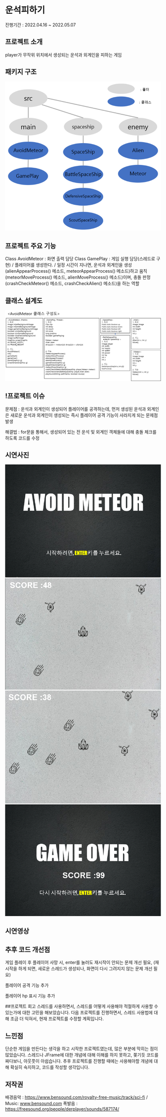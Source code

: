 # 운석피하기
진행기간 : 2022.04.16 ~ 2022.05.07

## 프로젝트 소개
player가 무작위 위치에서 생성되는 운석과 외계인을 피하는 게임

## 패키지 구조
![img.png](img.png)

## 프로젝트 주요 기능
Class AvoidMeteor : 화면 출력 담당
Class GamePlay : 게임 실행 담당(스레드로 구현) / 플레이어를 생성한다.
                 / 일정 시간이 지나면, 운석과 외계인을 생성(alienAppearProcess() 메소드, meteorAppearProcess() 메소드)하고 움직(meteorMoveProcess() 메소드, alienMoveProcess() 메소드)이며, 충돌 판정(crashCheckMeteor() 메소드, crashCheckAlien() 메소드)을 하는 역할

## 클래스 설계도
![img_1.png](img_1.png)

## !프로젝트 이슈
문제점 : 운석과 외계인이 생성되어 플레이어를 공격하는데,
먼저 생성된 운석과 외계인은 새로운 운석과 외계인이 생성되는 즉시 플레이어 공격 기능이 사라지게 되는 문제점 발생

해결법 : for문을 통해서, 생성되어 있는 전 운석 및 외계인 객체들에 대해 충돌 체크를 하도록 코드를 수정

## 시연사진
![img_2.png](img_2.png)
![img_5.png](img_5.png)
![img_4.png](img_4.png)
![img_3.png](img_3.png)
## 시연영상


## 추후 코드 개선점
게임 플레이 후 플레이어 사망 시, enter를 눌러도 재시작이 안되는 문제 개선 필요,
(재시작을 하게 되면, 새로운 스레드가 생성되나, 화면이 다시 그려지지 않는 문제 개선 필요)

플레이어 공격 기능 추가

플레이어 hp 표시 기능 추가

##프로젝트 회고
스레드를 사용하면서, 스레드를 어떻게 사용해야 적절하게 사용할 수 있는가에 대한 고민을 해보았습니다.
다음 프로젝트를 진행하면서, 스레드 사용법에 대해 조금 더 익혀서, 현재 프로젝트를 수정할 계획입니다.

## 느낀점
단순한 게임을 만든다는 생각을 하고 시작한 프로젝트였는데, 많은 부분에 막히는 점이 많았습니다.
스레드나 JFrame에 대한 개념에 대해 이해를 하지 못하고, 쫒기듯 코드를 짜다보니, 아웃풋이 아쉽습니다.
추후 프로젝트를 진행할 때에는 사용해야할 개념에 대해 확실히 숙지하고, 코드를 작성할 생각입니다.

## 저작권
배경음악 : https://www.bensound.com/royalty-free-music/track/sci-fi / Music: www.bensound.com
폭발음 : https://freesound.org/people/derplayer/sounds/587174/